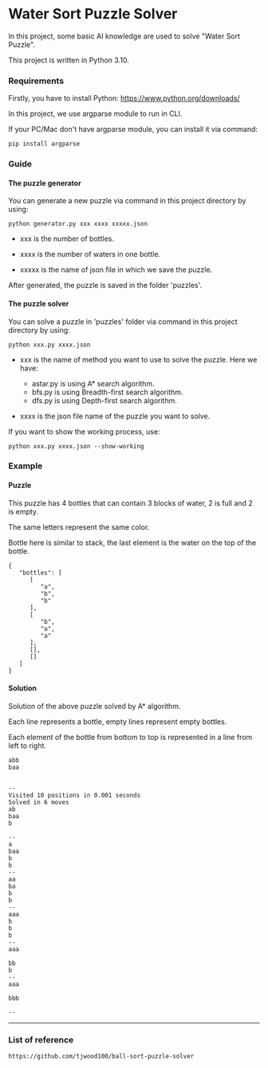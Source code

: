 # Water Sort Puzzle Solver
In this project, some basic AI knowledge are used to solve "Water Sort Puzzle".

This project is written in Python 3.10.
### Requirements
Firstly, you have to install Python: https://www.python.org/downloads/

In this project, we use argparse module to run in CLI.

If your PC/Mac don't have argparse module, you can install it via command:

``` 
pip install argparse 
```
### Guide

#### The puzzle generator
You can generate a new puzzle via command in this project directory by using:

``` 
python generator.py xxx xxxx xxxxx.json 
```
    
- xxx is the number of bottles.
    
- xxxx is the number of waters in one bottle.
    
- xxxxx is the name of json file in which we save the puzzle.

After generated, the puzzle is saved in the folder 'puzzles'.

#### The puzzle solver
You can solve a puzzle in 'puzzles' folder via command in this project directory by using:

``` 
python xxx.py xxxx.json 
```

- xxx is the name of method you want to use to solve the puzzle. Here we have:
    - astar.py is using A* search algorithm.
    - bfs.py is using Breadth-first search algorithm.
    - dfs.py is using Depth-first search algorithm.

- xxxx is the json file name of the puzzle you want to solve.

If you want to show the working process, use:

``` 
python xxx.py xxxx.json --show-working 
```

### Example
#### Puzzle 

This puzzle has 4 bottles that can contain 3 blocks of water, 2 is full and 2 is empty.

The same letters represent the same color.

Bottle here is similar to stack, the last element is the water on the top of the bottle.

```
{
   "bottles": [
      [
         "a",
         "b",
         "b"
      ],
      [
         "b",
         "a",
         "a"
      ],
      [],
      []
   ]
}
```

#### Solution

Solution of the above puzzle solved by A* algorithm.

Each line represents a bottle, empty lines represent empty bottles.

Each element of the bottle from bottom to top is represented in a line from left to right.

```
abb
baa


--
Visited 10 positions in 0.001 seconds
Solved in 6 moves
ab
baa
b

--
a
baa
b
b
--
aa
ba
b
b
--
aaa
b
b
b
--
aaa

bb
b
--
aaa

bbb

--
```

---
### List of reference

```
https://github.com/tjwood100/ball-sort-puzzle-solver

```
















